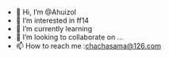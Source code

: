 - 👋 Hi, I’m @Ahuizol
- 👀 I’m interested in ff14
- 🌱 I’m currently learning 
- 💞️ I’m looking to collaborate on ...
- 📫 How to reach me :chachasama@126.com

<!---
Ahuizol/Ahuizol is a ✨ special ✨ repository because its `README.md` (this file) appears on your GitHub profile.
You can click the Preview link to take a look at your changes.
--->
